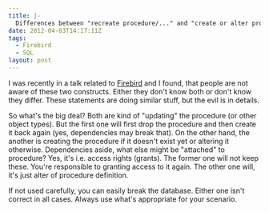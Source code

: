 ```yaml
---
title: |-
  Differences between "recreate procedure/..." and "create or alter procedure/..."
date: 2012-04-03T14:17:11Z
tags:
  - Firebird
  - SQL
layout: post
---
```

I was recently in a talk related to [Firebird][1] and I found, that people are not aware of these two constructs. Either they don't know both or don't know they differ. These statements are doing similar stuff, but the evil is in details.

So what's the big deal? Both are kind of "updating" the procedure (or other object types). But the first one will first drop the procedure and then create it back again (yes, dependencies may break that). On the other hand, the another is creating the procedure if it doesn't exist yet or altering it otherwise. Dependencies aside, what else might be "attached" to procedure? Yes, it's i.e. access rights (grants). The former one will not keep these. You're responsible to granting access to it again. The other one will, it's just alter of procedure definition.

If not used carefully, you can easily break the database. Either one isn't correct in all cases. Always use what's appropriate for your scenario.

[1]: http://www.firebirdsql.org